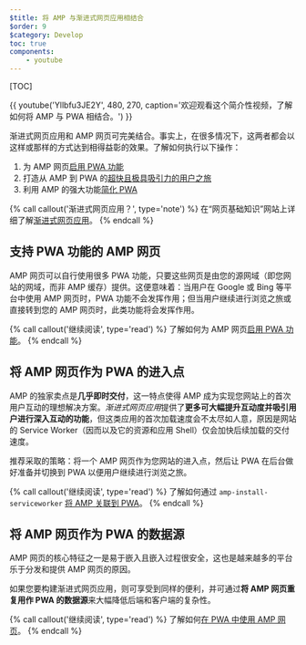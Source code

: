 ```yaml
---
$title: 将 AMP 与渐进式网页应用相结合
$order: 9
$category: Develop
toc: true
components:
    - youtube
---
```

[TOC]

{{ youtube('Yllbfu3JE2Y', 480, 270, caption='欢迎观看这个简介性视频，了解如何将 AMP 与 PWA 相结合。') }}

渐进式网页应用和 AMP 网页可完美结合。事实上，在很多情况下，这两者都会以这样或那样的方式达到相得益彰的效果。了解如何执行以下操作：

1. 为 AMP 网页[启用 PWA 功能](/zh_cn/docs/guides/pwa-amp/amp-as-pwa.html)
2. 打造从 AMP 到 PWA 的[超快且极具吸引力的用户之旅](/zh_cn/docs/guides/pwa-amp/amp-to-pwa.html)
3. 利用 AMP 的强大功能[简化 PWA](/zh_cn/docs/guides/pwa-amp/amp-in-pwa.html)

{% call callout('渐进式网页应用？', type='note') %}
在“网页基础知识”网站上详细了解[渐进式网页应用](https://developers.google.com/web/progressive-web-apps/)。
{% endcall %}

## 支持 PWA 功能的 AMP 网页

AMP 网页可以自行使用很多 PWA 功能，只要这些网页是由您的源网域（即您网站的网域，而非 AMP 缓存）提供。这便意味着：当用户在 Google 或 Bing 等平台中使用 AMP 网页时，PWA 功能不会发挥作用；但当用户继续进行浏览之旅或直接转到您的 AMP 网页时，此类功能将会发挥作用。

{% call callout('继续阅读', type='read') %}
了解如何为 AMP 网页[启用 PWA 功能](/zh_cn/docs/guides/pwa-amp/amp-as-pwa.html)。
{% endcall %}

## 将 AMP 网页作为 PWA 的进入点

AMP 的独家卖点是**几乎即时交付**，这一特点使得 AMP 成为实现您网站上的首次用户互动的理想解决方案。*渐进式网页应用*提供了**更多可大幅提升互动度并吸引用户进行深入互动的功能**，但这类应用的首次加载速度会不太尽如人意，原因是网站的 Service Worker（因而以及它的资源和应用 Shell）仅会加快后续加载的交付速度。

推荐采取的策略：将一个 AMP 网页作为您网站的进入点，然后让 PWA 在后台做好准备并切换到 PWA 以便用户继续进行浏览之旅。

{% call callout('继续阅读', type='read') %}
了解如何通过 `amp-install-serviceworker` [将 AMP 关联到 PWA](/zh_cn/docs/guides/pwa-amp/amp-to-pwa.html)。
{% endcall %}

## 将 AMP 网页作为 PWA 的数据源

AMP 网页的核心特征之一是易于嵌入且嵌入过程很安全，这也是越来越多的平台乐于分发和提供 AMP 网页的原因。

如果您要构建渐进式网页应用，则可享受到同样的便利，并可通过**将 AMP 网页重复用作 PWA 的数据源**来大幅降低后端和客户端的复杂性。

{% call callout('继续阅读', type='read') %}
了解如何[在 PWA 中使用 AMP 网页](/zh_cn/docs/guides/pwa-amp/amp-in-pwa.html)。
{% endcall %}
 
 
